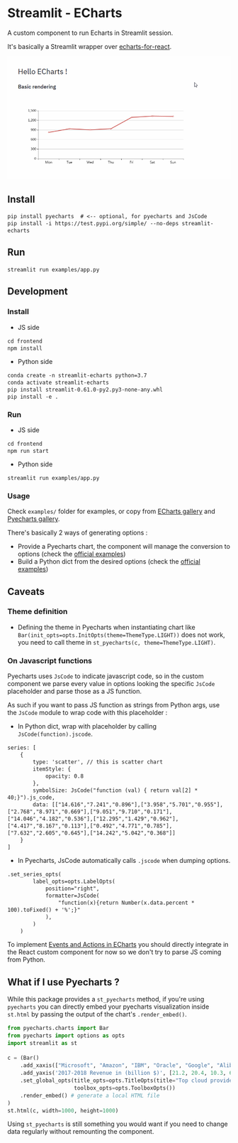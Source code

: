 # Streamlit - ECharts

A custom component to run Echarts in Streamlit session.

It's basically a Streamlit wrapper over [echarts-for-react](https://github.com/hustcc/echarts-for-react).

![](./img/demo.gif)

## Install

```shell script
pip install pyecharts  # <-- optional, for pyecharts and JsCode
pip install -i https://test.pypi.org/simple/ --no-deps streamlit-echarts
```

## Run

```shell script
streamlit run examples/app.py
```

## Development 

### Install

* JS side

```shell script
cd frontend
npm install
```

* Python side 

```shell script
conda create -n streamlit-echarts python=3.7
conda activate streamlit-echarts
pip install streamlit-0.61.0-py2.py3-none-any.whl
pip install -e .
```

### Run

* JS side

```shell script
cd frontend
npm run start
```

* Python side

```shell script
streamlit run examples/app.py
```

### Usage

Check `examples/` folder for examples, 
or copy from [ECharts gallery]() and [Pyecharts gallery](https://gallery.pyecharts.org/#/).

There's basically 2 ways of generating options :
* Provide a Pyecharts chart, the component will manage the conversion to options (check the [official examples](https://gallery.pyecharts.org/#/))
* Build a Python dict from the desired options (check the [official examples](https://echarts.apache.org/examples/en/index.html))

## Caveats

### Theme definition

* Defining the theme in Pyecharts when instantiating chart like `Bar(init_opts=opts.InitOpts(theme=ThemeType.LIGHT))` 
does not work, you need to call theme in `st_pyecharts(c, theme=ThemeType.LIGHT)`.

### On Javascript functions 

Pyecharts uses `JsCode` to indicate javascript code, so in the custom component we parse every value in options
looking the specific `JsCode` placeholder and parse those as a JS function.

As such if you want to pass JS function as strings from Python args, use the `JsCode` module to wrap code with this placeholder :
* In Python dict, wrap with placeholder by calling `JsCode(function).jscode`.
``` 
series: [
    {
        type: 'scatter', // this is scatter chart
        itemStyle: {
            opacity: 0.8
        },
        symbolSize: JsCode("function (val) { return val[2] * 40;}").js_code,
        data: [["14.616","7.241","0.896"],["3.958","5.701","0.955"],["2.768","8.971","0.669"],["9.051","9.710","0.171"],["14.046","4.182","0.536"],["12.295","1.429","0.962"],["4.417","8.167","0.113"],["0.492","4.771","0.785"],["7.632","2.605","0.645"],["14.242","5.042","0.368"]]
    }
]
```
* In Pyecharts, JsCode automatically calls `.jscode` when dumping options.
```
.set_series_opts(
        label_opts=opts.LabelOpts(
            position="right",
            formatter=JsCode(
                "function(x){return Number(x.data.percent * 100).toFixed() + '%';}"
            ),
        )
    )
``` 

To implement [Events and Actions in ECharts](https://echarts.apache.org/en/tutorial.html#Events%20and%20Actions%20in%20ECharts)
you should directly integrate in the React custom component for now so we don't try to parse JS coming from Python.

## What if I use Pyecharts ?

While this package provides a `st_pyecharts` method, if you're using `pyecharts` you can directly embed your pyecharts visualization inside `st.html` 
by passing the output of the chart's `.render_embed()`.

```python
from pyecharts.charts import Bar
from pyecharts import options as opts
import streamlit as st

c = (Bar()
    .add_xaxis(["Microsoft", "Amazon", "IBM", "Oracle", "Google", "Alibaba"])
    .add_yaxis('2017-2018 Revenue in (billion $)', [21.2, 20.4, 10.3, 6.08, 4, 2.2])
    .set_global_opts(title_opts=opts.TitleOpts(title="Top cloud providers 2018", subtitle="2017-2018 Revenue"),
                     toolbox_opts=opts.ToolboxOpts())
    .render_embed() # generate a local HTML file
)
st.html(c, width=1000, height=1000)
```

Using `st_pyecharts` is still something you would want if you need to change data regularly 
without remounting the component. 